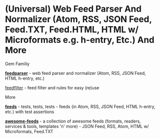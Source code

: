 # (Universal) Web Feed Parser And Normalizer (Atom, RSS, JSON Feed, Feed.TXT, Feed.HTML, HTML w/ Microformats e.g. h-entry, Etc.) And More


Gem Familiy

[**feedparser**](feedparser) - web feed parser and normalizer (Atom, RSS, JSON Feed, HTML h-entry, etc.)

[feedfilter](feedfilter) - feed filter and rules for easy (re)use



More

[**feeds**](feeds) - tests, tests, tests - feeds (in Atom, RSS, JSON Feed, HTML h-entry, etc.) with test assertions

[**awesome-feeds**](awesome-feeds) - a collection of awesome feeds (formats, readers, services & tools, templates 'n' more) - JSON Feed, RSS, Atom, HTML w/ Microformats, Feed.TXT

